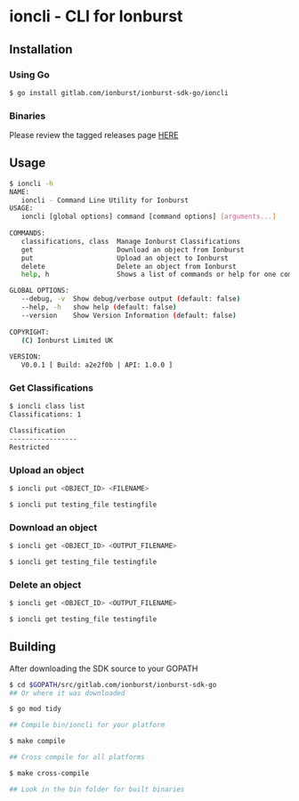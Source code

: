 # ioncli - CLI for Ionburst

## Installation

### Using Go

```sh
$ go install gitlab.com/ionburst/ionburst-sdk-go/ioncli
```

### Binaries

Please review the tagged releases page [HERE](https://gitlab.com/ionburst/ionburst-sdk-go/-/releases)

## Usage

```sh
$ ioncli -h
NAME:
   ioncli - Command Line Utility for Ionburst
USAGE:
   ioncli [global options] command [command options] [arguments...]
   
COMMANDS:
   classifications, class  Manage Ionburst Classifications
   get                     Download an object from Ionburst
   put                     Upload an object to Ionburst
   delete                  Delete an object from Ionburst
   help, h                 Shows a list of commands or help for one command

GLOBAL OPTIONS:
   --debug, -v  Show debug/verbose output (default: false)
   --help, -h   show help (default: false)
   --version    Show Version Information (default: false)
   
COPYRIGHT:
   (C) Ionburst Limited UK
   
VERSION:
   V0.0.1 [ Build: a2e2f0b | API: 1.0.0 ]
```

### Get Classifications

```sh
$ ioncli class list
Classifications: 1

Classification
-----------------
Restricted

```

### Upload an object

```sh
$ ioncli put <OBJECT_ID> <FILENAME>

$ ioncli put testing_file testingfile

```

### Download an object

```sh
$ ioncli get <OBJECT_ID> <OUTPUT_FILENAME>

$ ioncli get testing_file testingfile

```

### Delete an object

```sh
$ ioncli get <OBJECT_ID> <OUTPUT_FILENAME>

$ ioncli get testing_file testingfile

```

## Building

After downloading the SDK source to your GOPATH

```sh
$ cd $GOPATH/src/gitlab.com/ionburst/ionburst-sdk-go 
## Or where it was downloaded

$ go mod tidy

## Compile bin/ioncli for your platform

$ make compile

## Cross compile for all platforms

$ make cross-compile

## Look in the bin folder for built binaries

```